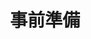 ---
title: "事前準備"
permalink: /beginners/
layout: collection
collection: beginners
entries_layout: list
show_excerpts: true
sort_by: title
sort_order: forward
classes: wide
---